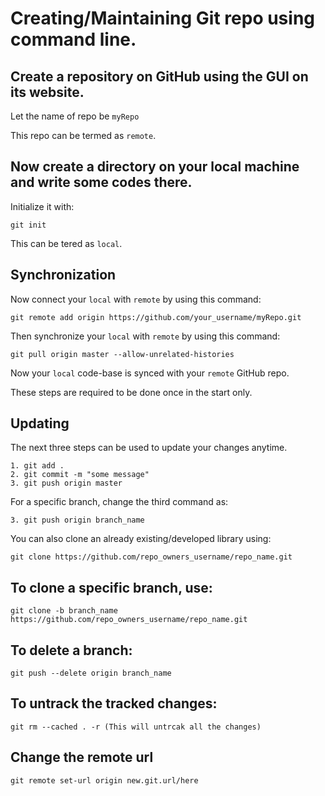 # Creating/Maintaining Git repo using command line.

## Create a repository on GitHub using the GUI on its website.

Let the name of repo be ```myRepo```

This repo can be termed as ```remote```.

## Now create a directory on your local machine and write some codes there.

Initialize it with:

    git init

This can be tered as ```local```.

## Synchronization

Now connect your ```local``` with ```remote``` by using this command:

    git remote add origin https://github.com/your_username/myRepo.git

Then synchronize your ```local``` with ```remote``` by using this command:

    git pull origin master --allow-unrelated-histories

Now your ```local``` code-base is synced with your ```remote``` GitHub repo.

These steps are required to be done once in the start only.

## Updating

The next three steps can be used to update your changes anytime.

    1. git add .
    2. git commit -m "some message"
    3. git push origin master

For a specific branch, change the third command as:

    3. git push origin branch_name

You can also clone an already existing/developed library using:

    git clone https://github.com/repo_owners_username/repo_name.git

## To clone a specific branch, use:
    
    git clone -b branch_name https://github.com/repo_owners_username/repo_name.git

## To delete a branch:

    git push --delete origin branch_name

## To untrack the tracked changes:

    git rm --cached . -r (This will untrcak all the changes)
    
## Change the remote url
    
    git remote set-url origin new.git.url/here
